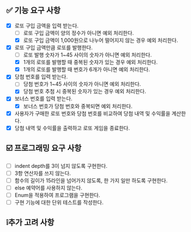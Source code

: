 ## ✅ 기능 요구 사항

-[X] 로또 구입 금액을 입력 받는다.
    -[ ] 로또 구입 금액이 양의 정수가 아니면 예외 처리한다.
    -[X] 로또 구입 금액이 1,000원으로 나누어 떨어지지 않는 경우 예외 처리한다.
-[X] 로또 구입 금액만큼 로또를 발행한다.
    -[ ] 로또 발행 숫자가 1~45 사이의 숫자가 아니면 예외 처리한다.
    -[X] 1개의 로또를 발행할 때 중복된 숫자가 있는 경우 예외 처리한다.
    -[X] 1개의 로또를 발행할 때 번호가 6개가 아니면 예외 처리한다.
-[X] 당첨 번호를 입력 받는다.
    -[ ] 당첨 번호가 1~45 사이의 숫자가 아니면 예외 처리한다.
    -[X] 당첨 번호 추첨 시 중복된 숫자가 있는 경우 예외 처리한다.
-[X] 보너스 번호를 입력 받는다.
    -[X] 보너스 번호가 당첨 번호와 중복되면 예외 처리한다.
-[X] 사용자가 구매한 로또 번호와 당첨 번호를 비교하여 당첨 내역 및 수익률을 계산한다.
-[X] 당첨 내역 및 수익률을 출력하고 로또 게임을 종료한다.

## ☑️ 프로그래밍 요구 사항

-[ ] indent depth를 3이 넘지 않도록 구현한다.
-[ ] 3항 연산자를 쓰지 않는다.
-[ ] 함수의 길이가 15라인을 넘어가지 않도록, 한 가지 일만 하도록 구현한다.
-[ ] else 예약어를 사용하지 않는다.
-[ ] Enum을 적용하여 프로그램을 구현한다.
-[ ] 구현 기능에 대한 단위 테스트를 작성한다.

## ❕추가 고려 사항
